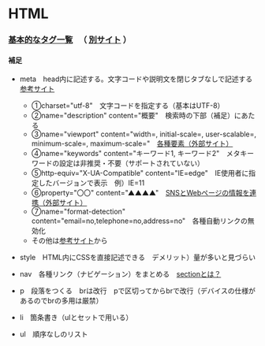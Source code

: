 # HTML
  
### [基本的なタグ一覧](https://web-designer.cman.jp/html_ref/function_list/) 　（ [別サイト](https://www.tagindex.com/html_tag/elements/) ）
  
#### 補足  
* meta　head内に記述する。文字コードや説明文を閉じタブなしで記述する　[参考サイト](https://style.potepan.com/articles/21185.html#metameta)
  * ①charset="utf-8"　文字コードを指定する（基本はUTF-8）
  * ②name="description" content="概要"　検索時の下部（補足）にあたる
  * ③name="viewport" content="width=, initial-scale=, user-scalable=, minimum-scale=, maximum-scale="　[各種要素（外部サイト）](https://pecopla.net/web-column/viewport)
  * ④name="keywords" content="キーワード1, キーワード2"　メタキーワードの設定は非推奨・不要（サポートされていない）
  * ⑤http-equiv="X-UA-Compatible" content="IE=edge"　IE使用者に指定したバージョンで表示　例）IE=11
  * ⑥property="〇〇" content="▲▲▲▲"　[SNSとWebページの情報を連携（外部サイト）](https://seolaboratory.jp/64252/)
  * ⑦name="format-detection" content="email=no,telephone=no,address=no"　各種自動リンクの無効化
  * その他は[参考サイト](https://style.potepan.com/articles/21185.html#metameta)から
  
* style　HTML内にCSSを直接記述できる　デメリット）量が多いと見づらい
  
* nav　各種リンク（ナビゲーション）をまとめる　[sectionとは？](https://webukatu.com/wordpress/blog/11267/)
  
* p　段落をつくる　brは改行　pで区切ってからbrで改行（デバイスの仕様があるのでbrの多用は厳禁）
  
* li　箇条書き（ulとセットで用いる）
  
* ul　順序なしのリスト 
